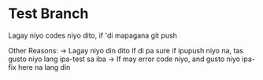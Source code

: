 # Test Branch
Lagay niyo codes niyo dito, if 'di mapagana git push

Other Reasons:
-> Lagay niyo din dito if di pa sure if ipupush niyo na, tas gusto niyo lang ipa-test sa iba
-> If may error code niyo, and gusto niyo ipa-fix here na lang din
